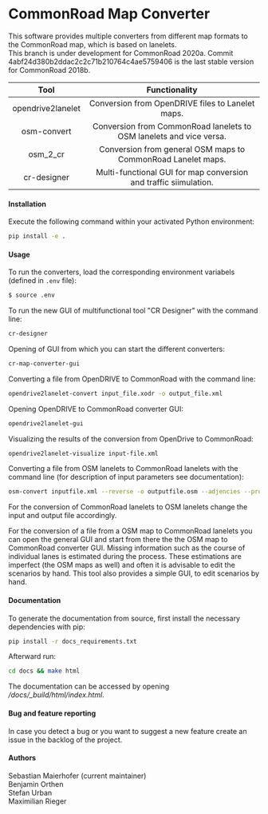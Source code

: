 # CommonRoad Map Converter

This software provides multiple converters from different map formats to the CommonRoad map, which is based on lanelets.  
This branch is under development for CommonRoad 2020a. 
Commit 4abf24d380b2ddac2c2c71b210764c4ae5759406 is the last stable version for CommonRoad 2018b.

| Tool | Functionality |
|:----:|:------------:|
| opendrive2lanelet | Conversion from OpenDRIVE files to Lanelet maps. |
| osm-convert | Conversion from CommonRoad lanelets to OSM lanelets and vice versa. |
| osm_2_cr | Conversion from general OSM maps to CommonRoad Lanelet maps. |
| cr-designer | Multi-functional GUI for map conversion and traffic siimulation. |

#### Installation
Execute the following command within your activated Python environment:
```bash
pip install -e .
```

#### Usage

To run the converters, load the corresponding environment variabels (defined in `.env` file):
```bash
$ source .env
```

To run the new GUI of multifunctional tool "CR Designer" with the command line:
```bash
cr-designer
```

Opening of GUI from which you can start the different converters: 
```bash
cr-map-converter-gui
```

Converting a file from OpenDRIVE to CommonRoad with the command line:  
```bash
opendrive2lanelet-convert input_file.xodr -o output_file.xml
```

Opening OpenDRIVE to CommonRoad converter GUI: 
```bash
opendrive2lanelet-gui
```

Visualizing the results of the conversion from OpenDrive to CommonRoad:
```bash
opendrive2lanelet-visualize input-file.xml
```

Converting a file from OSM lanelets to CommonRoad lanelets with the command line (for description of input parameters see documentation):  
```bash
osm-convert inputfile.xml --reverse -o outputfile.osm --adjencies --proj "+proj=etmerc +lat_0=38 +lon_0=125 +ellps=bessel"
```
For the conversion of CommonRoad lanelets to OSM lanelets change the input and output file accordingly.

For the conversion of a file from a OSM map to CommonRoad lanelets you can
open the general GUI and start from there the the OSM map to CommonRoad converter GUI. 
Missing information such as the course of individual lanes is estimated during the process.
These estimations are imperfect (the OSM maps as well) and often it is advisable to edit the scenarios by hand.
This tool also provides a simple GUI, to edit scenarios by hand.


#### Documentation

To generate the documentation from source, first install the necessary dependencies with pip:
```bash
pip install -r docs_requirements.txt
```

Afterward run:
```bash
cd docs && make html
```
The documentation can be accessed by opening */docs/_build/html/index.html*.

#### Bug and feature reporting
In case you detect a bug or you want to suggest a new feature create an issue in the backlog of the project.

#### Authors

Sebastian Maierhofer (current maintainer)  
Benjamin Orthen  
Stefan Urban  
Maximilian Rieger
